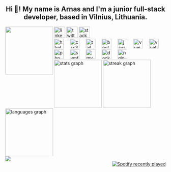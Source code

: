 <br clear="both" />

<h2 align="center">Hi 👋! My name is Arnas and I'm a junior full-stack developer, based in Vilnius, Lithuania.</h2>
<img align="left" height="150" src="https://i.imgflip.com/7qcvbe.jpg" />

<div align="left">
  <img
    src="https://img.shields.io/static/v1?message=LinkedIn&logo=linkedin&label=&color=0077B5&logoColor=white&labelColor=&style=for-the-badge"
    height="35"
    alt="linkedin logo" />
  <img
    src="https://img.shields.io/static/v1?message=Twitter&logo=twitter&label=&color=1DA1F2&logoColor=white&labelColor=&style=for-the-badge"
    height="35"
    alt="twitter logo" />
  <img
    src="https://img.shields.io/static/v1?message=Stackoverflow&logo=stackoverflow&label=&color=FE7A16&logoColor=white&labelColor=&style=for-the-badge"
    height="35"
    alt="stackoverflow logo" />
</div>

<div align="left">
  <img src="https://cdn.jsdelivr.net/gh/devicons/devicon/icons/html5/html5-original.svg" height="30" alt="html5 logo" />
  <img width="12" />
  <img src="https://cdn.jsdelivr.net/gh/devicons/devicon/icons/css3/css3-original.svg" height="30" alt="css3 logo" />
  <img width="12" />
  <img src="https://cdn.jsdelivr.net/gh/devicons/devicon/icons/tailwindcss/tailwindcss-original-wordmark.svg" height="30" alt="tailwindcss logo" />
  <img width="12" />
  <img src="https://cdn.jsdelivr.net/gh/devicons/devicon/icons/bootstrap/bootstrap-original.svg" height="30" alt="bootstrap logo" />
  <img width="12" />
  <img src="https://cdn.jsdelivr.net/gh/devicons/devicon/icons/javascript/javascript-original.svg" height="30" alt="javascript logo" />
  <img width="12" />
  <img src="https://cdn.jsdelivr.net/gh/devicons/devicon/icons/vuejs/vuejs-original.svg" height="30" alt="vuejs logo" />
  <img width="12" />
  <img src="https://cdn.jsdelivr.net/gh/devicons/devicon/icons/vuetify/vuetify-original.svg" height="30" alt="vuetify logo" />
  <img width="12" />
  <img src="https://cdn.jsdelivr.net/gh/devicons/devicon/icons/php/php-original.svg" height="30" alt="php logo" />
  <img width="12" />
  <img src="https://cdn.jsdelivr.net/gh/devicons/devicon/icons/symfony/symfony-original.svg" height="30" alt="symfony logo" />
  <img width="12" />
  <img src="https://cdn.jsdelivr.net/gh/devicons/devicon/icons/mysql/mysql-original.svg" height="30" alt="mysql logo" />
  <img width="12" />
  <img src="https://cdn.jsdelivr.net/gh/devicons/devicon/icons/docker/docker-original.svg" height="30" alt="docker logo" />
  <img width="12" />
  <img src="https://cdn.jsdelivr.net/gh/devicons/devicon/icons/nginx/nginx-original.svg" height="30" alt="nginx logo" />
</div>
<div align="left">
  <img
    src="https://github-readme-stats.vercel.app/api?username=arnas-zulonas&hide_title=false&hide_rank=false&show_icons=true&include_all_commits=true&count_private=true&disable_animations=false&theme=tokyonight&locale=en&hide_border=false"
    height="150"
    alt="stats graph" />
  <img
    src="https://streak-stats.demolab.com?user=arnas-zulonas&locale=en&mode=daily&theme=tokyonight&hide_border=false&border_radius=5"
    height="150"
    alt="streak graph" />
  <img
    src="https://github-readme-stats.vercel.app/api/top-langs?username=arnas-zulonas&locale=en&hide_title=false&layout=compact&card_width=320&langs_count=5&theme=tokyonight&hide_border=false"
    height="150"
    alt="languages graph" />
</div>
<div align="center">
  <div align="left">
    <img src="https://profile-counter.glitch.me/arnas-zulonas/count.svg?" />
  </div>
  <div align="right">
    <a href="https://open.spotify.com/user/piarn">
      <img src="https://spotify-recently-played-readme.vercel.app/api?count=5" alt="Spotify recently played" />
    </a>
  </div>
</div>

<br clear="both" />
